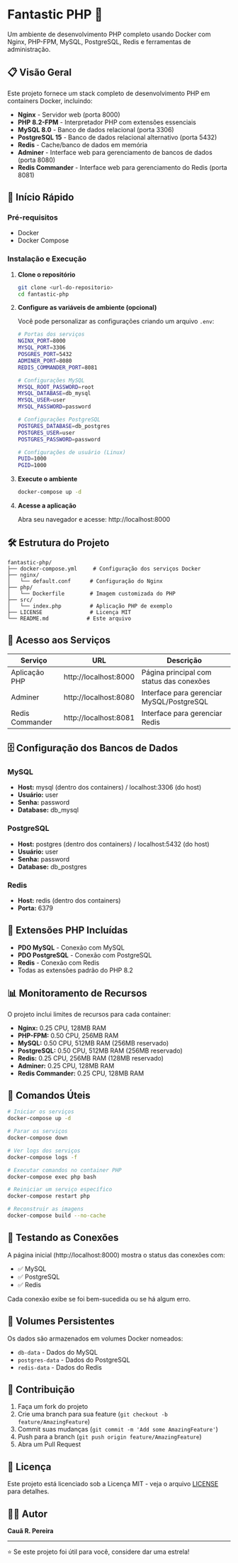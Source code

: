 # Fantastic PHP 🐘

Um ambiente de desenvolvimento PHP completo usando Docker com Nginx, PHP-FPM, MySQL, PostgreSQL, Redis e ferramentas de administração.

## 📋 Visão Geral

Este projeto fornece um stack completo de desenvolvimento PHP em containers Docker, incluindo:

- **Nginx** - Servidor web (porta 8000)
- **PHP 8.2-FPM** - Interpretador PHP com extensões essenciais
- **MySQL 8.0** - Banco de dados relacional (porta 3306)
- **PostgreSQL 15** - Banco de dados relacional alternativo (porta 5432)
- **Redis** - Cache/banco de dados em memória
- **Adminer** - Interface web para gerenciamento de bancos de dados (porta 8080)
- **Redis Commander** - Interface web para gerenciamento do Redis (porta 8081)

## 🚀 Início Rápido

### Pré-requisitos

- Docker
- Docker Compose

### Instalação e Execução

1. **Clone o repositório**
   ```bash
   git clone <url-do-repositorio>
   cd fantastic-php
   ```

2. **Configure as variáveis de ambiente (opcional)**
   
   Você pode personalizar as configurações criando um arquivo `.env`:
   ```bash
   # Portas dos serviços
   NGINX_PORT=8000
   MYSQL_PORT=3306
   POSGRES_PORT=5432
   ADMINER_PORT=8080
   REDIS_COMMANDER_PORT=8081
   
   # Configurações MySQL
   MYSQL_ROOT_PASSWORD=root
   MYSQL_DATABASE=db_mysql
   MYSQL_USER=user
   MYSQL_PASSWORD=password
   
   # Configurações PostgreSQL
   POSTGRES_DATABASE=db_postgres
   POSTGRES_USER=user
   POSTGRES_PASSWORD=password
   
   # Configurações de usuário (Linux)
   PUID=1000
   PGID=1000
   ```

3. **Execute o ambiente**
   ```bash
   docker-compose up -d
   ```

4. **Acesse a aplicação**
   
   Abra seu navegador e acesse: http://localhost:8000

## 🛠️ Estrutura do Projeto

```
fantastic-php/
├── docker-compose.yml     # Configuração dos serviços Docker
├── nginx/
│   └── default.conf      # Configuração do Nginx
├── php/
│   └── Dockerfile        # Imagem customizada do PHP
├── src/
│   └── index.php         # Aplicação PHP de exemplo
├── LICENSE               # Licença MIT
└── README.md            # Este arquivo
```

## 🔗 Acesso aos Serviços

| Serviço | URL | Descrição |
|---------|-----|-----------|
| Aplicação PHP | http://localhost:8000 | Página principal com status das conexões |
| Adminer | http://localhost:8080 | Interface para gerenciar MySQL/PostgreSQL |
| Redis Commander | http://localhost:8081 | Interface para gerenciar Redis |

## 🗄️ Configuração dos Bancos de Dados

### MySQL
- **Host:** mysql (dentro dos containers) / localhost:3306 (do host)
- **Usuário:** user
- **Senha:** password
- **Database:** db_mysql

### PostgreSQL
- **Host:** postgres (dentro dos containers) / localhost:5432 (do host)
- **Usuário:** user
- **Senha:** password
- **Database:** db_postgres

### Redis
- **Host:** redis (dentro dos containers)
- **Porta:** 6379

## 🐘 Extensões PHP Incluídas

- **PDO MySQL** - Conexão com MySQL
- **PDO PostgreSQL** - Conexão com PostgreSQL
- **Redis** - Conexão com Redis
- Todas as extensões padrão do PHP 8.2

## 📊 Monitoramento de Recursos

O projeto inclui limites de recursos para cada container:

- **Nginx:** 0.25 CPU, 128MB RAM
- **PHP-FPM:** 0.50 CPU, 256MB RAM
- **MySQL:** 0.50 CPU, 512MB RAM (256MB reservado)
- **PostgreSQL:** 0.50 CPU, 512MB RAM (256MB reservado)
- **Redis:** 0.25 CPU, 256MB RAM (128MB reservado)
- **Adminer:** 0.25 CPU, 128MB RAM
- **Redis Commander:** 0.25 CPU, 128MB RAM

## 🔧 Comandos Úteis

```bash
# Iniciar os serviços
docker-compose up -d

# Parar os serviços
docker-compose down

# Ver logs dos serviços
docker-compose logs -f

# Executar comandos no container PHP
docker-compose exec php bash

# Reiniciar um serviço específico
docker-compose restart php

# Reconstruir as imagens
docker-compose build --no-cache
```

## 🧪 Testando as Conexões

A página inicial (http://localhost:8000) mostra o status das conexões com:
- ✅ MySQL
- ✅ PostgreSQL  
- ✅ Redis

Cada conexão exibe se foi bem-sucedida ou se há algum erro.

## 📁 Volumes Persistentes

Os dados são armazenados em volumes Docker nomeados:
- `db-data` - Dados do MySQL
- `postgres-data` - Dados do PostgreSQL
- `redis-data` - Dados do Redis

## 🤝 Contribuição

1. Faça um fork do projeto
2. Crie uma branch para sua feature (`git checkout -b feature/AmazingFeature`)
3. Commit suas mudanças (`git commit -m 'Add some AmazingFeature'`)
4. Push para a branch (`git push origin feature/AmazingFeature`)
5. Abra um Pull Request

## 📄 Licença

Este projeto está licenciado sob a Licença MIT - veja o arquivo [LICENSE](LICENSE) para detalhes.

## 👨‍💻 Autor

**Cauã R. Pereira**

---

⭐ Se este projeto foi útil para você, considere dar uma estrela!
